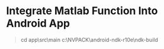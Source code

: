 Integrate Matlab Function Into Android App
===============================



>cd app\src\main
>c:\NVPACK\android-ndk-r10e\ndk-build